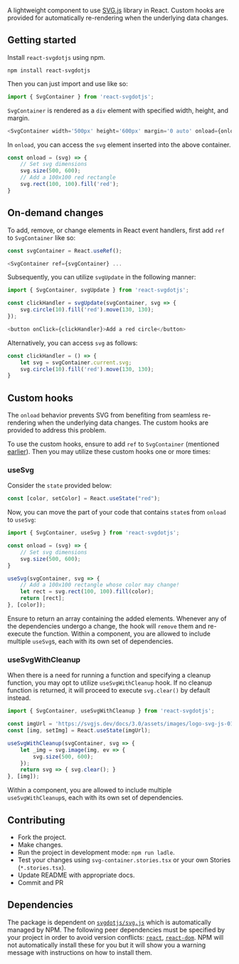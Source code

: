 A lightweight component to use [SVG.js](https://svgjs.dev/docs/3.1/) library in React. Custom hooks are provided for automatically re-rendering when the underlying data changes.

## Getting started

Install `react-svgdotjs` using npm.

```shell
npm install react-svgdotjs
```

Then you can just import and use like so:

```js
import { SvgContainer } from 'react-svgdotjs';
```

`SvgContainer` is rendered as a `div` element with specified width, height, and margin.

```js
<SvgContainer width='500px' height='600px' margin='0 auto' onload={onload}/>
```

In `onload`, you can access the `svg` element inserted into the above container.

```js
const onload = (svg) => {
    // Set svg dimensions 
    svg.size(500, 600);
    // Add a 100x100 red rectangle
    svg.rect(100, 100).fill('red');
}
```

## On-demand changes

To add, remove, or change elements in React event handlers, first add `ref` to `SvgContainer` like so:

```js
const svgContainer = React.useRef();
```

```js
<SvgContainer ref={svgContainer} ...
```

Subsequently, you can utilize `svgUpdate` in the following manner:

```js
import { SvgContainer, svgUpdate } from 'react-svgdotjs';
```

```js
const clickHandler = svgUpdate(svgContainer, svg => {
    svg.circle(10).fill('red').move(130, 130);
});
```

```js
<button onClick={clickHandler}>Add a red circle</button>
```

Alternatively, you can access `svg` as follows:

```js
const clickHandler = () => {
    let svg = svgContainer.current.svg;
    svg.circle(10).fill('red').move(130, 130);
}
```

## Custom hooks

The `onload` behavior prevents SVG from benefiting from seamless re-rendering when the underlying data changes. The custom hooks are provided to address this problem.

To use the custom hooks, ensure to add `ref` to `SvgContainer` (mentioned [earlier](#on-demand-changes)). Then you may utilize these custom hooks one or more times:

### useSvg

Consider the `state` provided below:

```js
const [color, setColor] = React.useState("red");
```

Now, you can move the part of your code that contains `state`s from `onload` to `useSvg`:

```js
import { SvgContainer, useSvg } from 'react-svgdotjs';
```

```js
const onload = (svg) => {
    // Set svg dimensions 
    svg.size(500, 600);
}

useSvg(svgContainer, svg => {
    // Add a 100x100 rectangle whose color may change!
    let rect = svg.rect(100, 100).fill(color);
    return [rect];
}, [color]);
```

Ensure to return an array containing the added elements. Whenever any of the dependencies undergo a change, the hook will `remove` them and re-execute the function. Within a component, you are allowed to include multiple `useSvg`s, each with its own set of dependencies.

### useSvgWithCleanup

When there is a need for running a function and specifying a cleanup function, you may opt to utilize `useSvgWithCleanup` hook. If no cleanup function is returned, it will proceed to execute `svg.clear()` by default instead.
```js
import { SvgContainer, useSvgWithCleanup } from 'react-svgdotjs';
```

```js
const imgUrl = 'https://svgjs.dev/docs/3.0/assets/images/logo-svg-js-01d-128.png';
const [img, setImg] = React.useState(imgUrl);

useSvgWithCleanup(svgContainer, svg => {
    let _img = svg.image(img, ev => {
        svg.size(500, 600);
    });
    return svg => { svg.clear(); }
}, [img]);
```

Within a component, you are allowed to include multiple `useSvgWithCleanup`s, each with its own set of dependencies.

## Contributing

- Fork the project.
- Make changes.
- Run the project in development mode: `npm run ladle`.
- Test your changes using `svg-container.stories.tsx` or your own Stories (`*.stories.tsx`).
- Update README with appropriate docs.
- Commit and PR

## Dependencies

The package is dependent on [`svgdotjs/svg.js`](https://www.npmjs.com/package/@svgdotjs/svg.js) which is automatically managed by NPM. The following peer dependencies must be specified by your project in order to avoid version conflicts:
[`react`](https://www.npmjs.com/package/react),
[`react-dom`](https://www.npmjs.com/package/react-dom).
NPM will not automatically install these for you but it will show you a warning message with instructions on how to install them.

